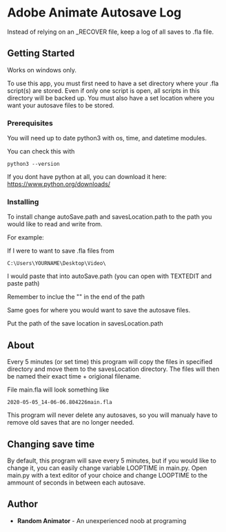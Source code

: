 # Adobe Animate Autosave Log

Instead of relying on an _RECOVER file, keep a log of all saves to .fla file.

## Getting Started

Works on windows only.

To use this app, you must first need to have a set directory where your .fla script(s) are stored. Even if only one script is open, all scripts in this directory will be backed up. You must also have a set location where you want your autosave files to be stored.

### Prerequisites

You will need up to date python3 with os, time, and datetime modules.

You can check this with
```
python3 --version
```

If you dont have python at all, you can download it here: https://www.python.org/downloads/


### Installing

To install change autoSave.path and savesLocation.path to the path you would like to read and write from. 

For example:

If I were to want to save .fla files from 
```
C:\Users\YOURNAME\Desktop\Video\
```
I would paste that into autoSave.path (you can open with TEXTEDIT and paste path)

Remember to inclue the "\" in the end of the path


Same goes for where you would want to save the autosave files.

Put the path of the save location in savesLocation.path

## About

Every 5 minutes (or set time) this program will copy the files in specified directory and move them to the savesLocation directory. The files will then be named their exact time + origional filename. 

File main.fla will look something like
```
2020-05-05_14-06-06.804226main.fla
```

This program will never delete any autosaves, so you will manualy have to remove old saves that are no longer needed.

## Changing save time

By default, this program will save every 5 minutes, but if you would like to change it, you can easily change variable LOOPTIME in main.py. Open main.py with a text editor of your choice and change LOOPTIME to the ammount of seconds in between each autosave.


## Author

* **Random Animator**  - An unexperienced noob at programing
